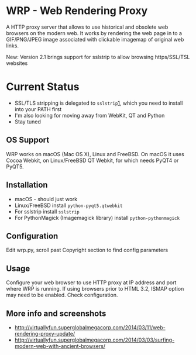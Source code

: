 # WRP - Web Rendering Proxy
A HTTP proxy server that allows to use historical and obsolete web browsers on the modern web. It works by rendering the web page in to a GIF/PNG/JPEG image associated with clickable imagemap of original web links. 

New: Version 2.1 brings support for sslstrip to allow browsing https/SSL/TSL websites


# Current Status
* SSL/TLS stripping is delegated to `sslstrip`[1], which you need to install into your PATH first
* I'm also looking for moving away from WebKit, QT and Python
* Stay tuned

## OS Support
WRP works on macOS (Mac OS X), Linux and FreeBSD. On macOS it uses Cocoa Webkit, on Linux/FreeBSD QT Webkit, for which needs PyQT4 or PyQT5.

## Installation
* macOS - should just work
* Linux/FreeBSD install `python-pyqt5.qtwebkit`
* For sslstrip install `sslstrip`
* For PythonMagick (Imagemagick library) install `python-pythonmagick`

## Configuration
Edit wrp.py, scroll past Copyright section to find config parameters

## Usage 
Configure your web browser to use HTTP proxy at IP address and port where WRP is running. If using browsers prior to HTML 3.2, ISMAP option may need to be enabled. Check configuration.

## More info and screenshots
* http://virtuallyfun.superglobalmegacorp.com/2014/03/11/web-rendering-proxy-update/
* http://virtuallyfun.superglobalmegacorp.com/2014/03/03/surfing-modern-web-with-ancient-browsers/

[1]: https://moxie.org/software/sslstrip/
